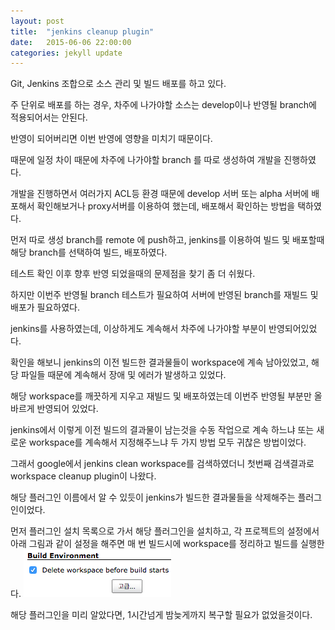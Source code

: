 ```yaml
---
layout:	post
title:	"jenkins cleanup plugin"
date:	2015-06-06 22:00:00
categories:	jekyll update
---
```

Git, Jenkins 조합으로 소스 관리 및 빌드 배포를 하고 있다.

주 단위로 배포를 하는 경우, 차주에 나가야할 소스는 develop이나 반영될 branch에 적용되어서는 안된다.

반영이 되어버리면 이번 반영에 영향을 미치기 때문이다.


때문에 일정 차이 때문에 차주에 나가야할 branch 를 따로 생성하여 개발을 진행하였다.

개발을 진행하면서 여러가지 ACL등 환경 때문에 develop 서버 또는 alpha 서버에 배포해서 확인해보거나
proxy서버를 이용하여 했는데, 배포해서 확인하는 방법을 택하였다.


먼저 따로 생성 branch를 remote 에 push하고, jenkins를 이용하여 빌드 및 배포할때 해당 branch를 선택하여 빌드, 배포하였다.

테스트 확인 이후 향후 반영 되었을때의 문제점을 찾기 좀 더 쉬웠다. 

하지만 이번주 반영될 branch 테스트가 필요하여 서버에 반영된 branch를 재빌드 및 배포가 필요하였다.

jenkins를 사용하였는데, 이상하게도 계속해서 차주에 나가야할 부분이 반영되어있었다.


확인을 해보니 jenkins의 이전 빌드한 결과물들이 workspace에 계속 남아있었고, 해당 파일들 때문에 계속해서 장애 및 에러가 발생하고 있었다.

해당 workspace를 깨끗하게 지우고 재빌드 및 배포하였는데 이번주 반영될 부분만 올바르게 반영되어 있었다.


jenkins에서 이렇게 이전 빌드의 결과물이 남는것을 수동 작업으로 계속 하느냐 또는 새로운 workspace를 계속해서 지정해주느냐 두 가지 방법 모두 귀찮은 방법이었다.

그래서 google에서 jenkins clean workspace를 검색하였더니 첫번째 검색결과로 workspace cleanup plugin이 나왔다.


해당 플러그인 이름에서 알 수 있듯이 jenkins가 빌드한 결과물들을 삭제해주는 플러그인이었다.

먼저 플러그인 설치 목록으로 가서 해당 플러그인을 설치하고, 각 프로젝트의 설정에서 아래 그림과 같이 설정을 해주면 매 번 빌드시에 workspace를 정리하고 빌드를 실행한다.
![](/img/Jenkins/workspaceCleanup.png)

해당 플러그인을 미리 알았다면, 1시간넘게 밤늦게까지 복구할 필요가 없었을것이다.